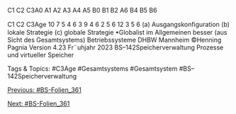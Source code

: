 C1C2C3A0A1A2A3A4A5B0B1B2A6B4B5B6
C1C2C3Age107546394625612356
(a) Ausgangskonﬁguration (b) lokale Strategie (c) globale Strategie
•Globalist im Allgemeinen besser (aus Sicht des Gesamtsystems)
Betriebssysteme DHBW Mannheim ©Henning Pagnia Version 4.23 Fr¨uhjahr 2023 BS–142Speicherverwaltung Prozesse und virtueller Speicher

   Tags & Topics:
   #C3Age
   #Gesamtsystems
   #Gesamtsystem
   #BS–142Speicherverwaltung

[Previous: #BS-Folien_361](BS-Folien_361.md)

[Next: #BS-Folien_361](BS-Folien_361.md)